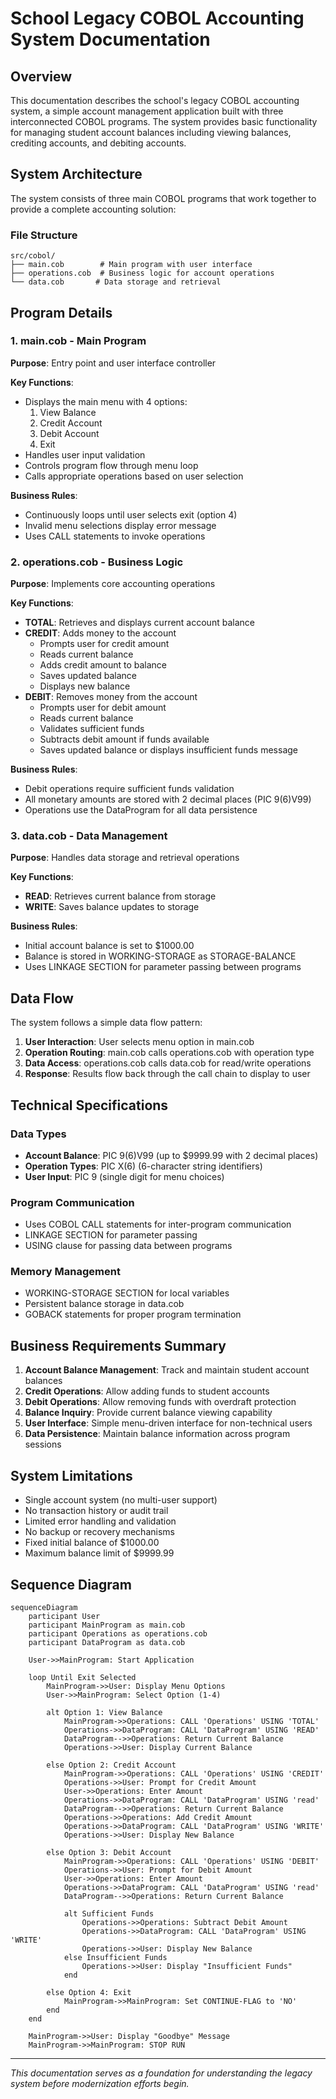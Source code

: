 # School Legacy COBOL Accounting System Documentation

## Overview

This documentation describes the school's legacy COBOL accounting system, a simple account management application built with three interconnected COBOL programs. The system provides basic functionality for managing student account balances including viewing balances, crediting accounts, and debiting accounts.

## System Architecture

The system consists of three main COBOL programs that work together to provide a complete accounting solution:

### File Structure

```text
src/cobol/
├── main.cob        # Main program with user interface
├── operations.cob  # Business logic for account operations
└── data.cob       # Data storage and retrieval
```

## Program Details

### 1. main.cob - Main Program

**Purpose**: Entry point and user interface controller

**Key Functions**:

- Displays the main menu with 4 options:
  1. View Balance
  2. Credit Account
  3. Debit Account
  4. Exit
- Handles user input validation
- Controls program flow through menu loop
- Calls appropriate operations based on user selection

**Business Rules**:

- Continuously loops until user selects exit (option 4)
- Invalid menu selections display error message
- Uses CALL statements to invoke operations

### 2. operations.cob - Business Logic

**Purpose**: Implements core accounting operations

**Key Functions**:

- **TOTAL**: Retrieves and displays current account balance
- **CREDIT**: Adds money to the account
  - Prompts user for credit amount
  - Reads current balance
  - Adds credit amount to balance
  - Saves updated balance
  - Displays new balance
- **DEBIT**: Removes money from the account
  - Prompts user for debit amount
  - Reads current balance
  - Validates sufficient funds
  - Subtracts debit amount if funds available
  - Saves updated balance or displays insufficient funds message

**Business Rules**:

- Debit operations require sufficient funds validation
- All monetary amounts are stored with 2 decimal places (PIC 9(6)V99)
- Operations use the DataProgram for all data persistence

### 3. data.cob - Data Management

**Purpose**: Handles data storage and retrieval operations

**Key Functions**:

- **READ**: Retrieves current balance from storage
- **WRITE**: Saves balance updates to storage

**Business Rules**:

- Initial account balance is set to $1000.00
- Balance is stored in WORKING-STORAGE as STORAGE-BALANCE
- Uses LINKAGE SECTION for parameter passing between programs

## Data Flow

The system follows a simple data flow pattern:

1. **User Interaction**: User selects menu option in main.cob
2. **Operation Routing**: main.cob calls operations.cob with operation type
3. **Data Access**: operations.cob calls data.cob for read/write operations
4. **Response**: Results flow back through the call chain to display to user

## Technical Specifications

### Data Types

- **Account Balance**: PIC 9(6)V99 (up to $9999.99 with 2 decimal places)
- **Operation Types**: PIC X(6) (6-character string identifiers)
- **User Input**: PIC 9 (single digit for menu choices)

### Program Communication

- Uses COBOL CALL statements for inter-program communication
- LINKAGE SECTION for parameter passing
- USING clause for passing data between programs

### Memory Management

- WORKING-STORAGE SECTION for local variables
- Persistent balance storage in data.cob
- GOBACK statements for proper program termination

## Business Requirements Summary

1. **Account Balance Management**: Track and maintain student account balances
2. **Credit Operations**: Allow adding funds to student accounts
3. **Debit Operations**: Allow removing funds with overdraft protection
4. **Balance Inquiry**: Provide current balance viewing capability
5. **User Interface**: Simple menu-driven interface for non-technical users
6. **Data Persistence**: Maintain balance information across program sessions

## System Limitations

- Single account system (no multi-user support)
- No transaction history or audit trail
- Limited error handling and validation
- No backup or recovery mechanisms
- Fixed initial balance of $1000.00
- Maximum balance limit of $9999.99

## Sequence Diagram

```mermaid
sequenceDiagram
    participant User
    participant MainProgram as main.cob
    participant Operations as operations.cob
    participant DataProgram as data.cob

    User->>MainProgram: Start Application
    
    loop Until Exit Selected
        MainProgram->>User: Display Menu Options
        User->>MainProgram: Select Option (1-4)
        
        alt Option 1: View Balance
            MainProgram->>Operations: CALL 'Operations' USING 'TOTAL'
            Operations->>DataProgram: CALL 'DataProgram' USING 'READ'
            DataProgram-->>Operations: Return Current Balance
            Operations->>User: Display Current Balance
            
        else Option 2: Credit Account
            MainProgram->>Operations: CALL 'Operations' USING 'CREDIT'
            Operations->>User: Prompt for Credit Amount
            User->>Operations: Enter Amount
            Operations->>DataProgram: CALL 'DataProgram' USING 'read'
            DataProgram-->>Operations: Return Current Balance
            Operations->>Operations: Add Credit Amount
            Operations->>DataProgram: CALL 'DataProgram' USING 'WRITE'
            Operations->>User: Display New Balance
            
        else Option 3: Debit Account
            MainProgram->>Operations: CALL 'Operations' USING 'DEBIT'
            Operations->>User: Prompt for Debit Amount
            User->>Operations: Enter Amount
            Operations->>DataProgram: CALL 'DataProgram' USING 'read'
            DataProgram-->>Operations: Return Current Balance
            
            alt Sufficient Funds
                Operations->>Operations: Subtract Debit Amount
                Operations->>DataProgram: CALL 'DataProgram' USING 'WRITE'
                Operations->>User: Display New Balance
            else Insufficient Funds
                Operations->>User: Display "Insufficient Funds"
            end
            
        else Option 4: Exit
            MainProgram->>MainProgram: Set CONTINUE-FLAG to 'NO'
        end
    end
    
    MainProgram->>User: Display "Goodbye" Message
    MainProgram->>MainProgram: STOP RUN
```

---

*This documentation serves as a foundation for understanding the legacy system before modernization efforts begin.*
